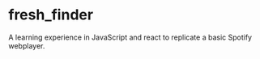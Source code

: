 # fresh_finder
A learning experience in JavaScript and react to replicate a basic Spotify webplayer. 
